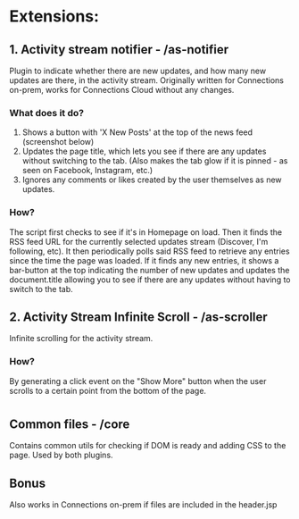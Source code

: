 # Extensions:

## 1. Activity stream notifier - /as-notifier
Plugin to indicate whether there are new updates, and how many new updates are there, in the activity stream. Originally written for Connections on-prem, works for Connections Cloud without any changes. 

### What does it do?
1. Shows a button with 'X New Posts' at the top of the news feed (screenshot below)
2. Updates the page title, which lets you see if there are any updates without switching to the tab. (Also makes the tab glow if it is pinned - as seen on Facebook, Instagram, etc.)
3. Ignores any comments or likes created by the user themselves as new updates. 

### How?
The script first checks to see if it's in Homepage on load. Then it finds the RSS feed URL for the currently selected updates stream (Discover, I'm following, etc). It then periodically polls said RSS feed to retrieve any entries since the time the page was loaded. If it finds any new entries, it shows a bar-button at the top indicating the number of new updates and updates the document.title allowing you to see if there are any updates without having to switch to the tab. 


## 2. Activity Stream Infinite Scroll - /as-scroller
Infinite scrolling for the activity stream. 

### How?
By generating a click event on the "Show More" button when the user scrolls to a certain point from the bottom of the page. 

#  

## Common files - /core
Contains common utils for checking if DOM is ready and adding CSS to the page. Used by both plugins.

## Bonus
Also works in Connections on-prem if files are included in the header.jsp

